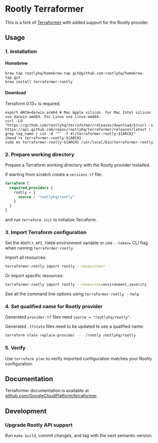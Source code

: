 # Rootly Terraformer

This is a fork of [Terraformer](https://github.com/GoogleCloudPlatform/terraformer) with added support for the Rootly provider.

## Usage

### 1. Installation

#### Homebrew

    brew tap rootlyhq/homebrew-tap git@github.com:rootlyhq/homebrew-tap.git
    brew install terraformer-rootly

#### Download

Terraform 0.13+ is required.

    export ARCH=darwin-arm64 # Mac Apple silicon. For Mac Intel silicon use darwin-amd64. For Linux use linux-amd64.
    curl -LO "https://github.com/rootlyhq/terraformer/releases/download/$(curl -s https://api.github.com/repos/rootlyhq/terraformer/releases/latest | grep tag_name | cut -d '"' -f 4)/terraformer-rootly-${ARCH}"
    chmod +x terraformer-rootly-${ARCH}
    sudo mv terraformer-rootly-${ARCH} /usr/local/bin/terraformer-rootly

### 2. Prepare working directory

Prepare a Terraform working directory with the Rootly provider installed.

If starting from scratch create a `versions.tf` file:

```tf
terraform {
  required_providers {
    rootly = {
      source = "rootlyhq/rootly"
    }
  }
}
```

and run `terraform init` to initialize Terraform.

### 3. Import Terraform configuration

Set the `ROOTLY_API_TOKEN` environment variable or use `--token=` CLI flag when running `terraformer-rootly`.

Import all resources:

```sh
terraformer-rootly import rootly --resources=*
```

Or import specific resources:

```sh
terraformer-rootly import rootly --resources=environment,severity
```

See all the command line options using `terraformer-rootly --help`

### 4. Set qualified name for Rootly provider

Generated `provider.tf` files need `source = "rootlyhq/rootly"`.

Generated `.tfstate` files need to be updated to use a qualified name:

```sh
terraform state replace-provider -- -/rootly rootlyhq/rootly
```

### 5. Verify

Use `terraform plan` to verify imported configuration matches your Rootly configuration.

## Documentation

Terraformer documentation is available at [github.com/GoogleCloudPlatform/terraformer](https://github.com/GoogleCloudPlatform/terraformer).

## Development

### Upgrade Rootly API support

Run `make build`, commit changes, and tag with the next semantic version.
